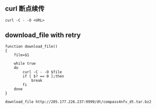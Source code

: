 ## curl 断点续传

    curl -C - -O <URL>

## download_file with retry

    function download_file()
    {
        file=$1
    
        while true
        do
            curl -C - -O $file
            if [ $? == 0 ];then
                break
            fi
        done
    }

    download_file http://205.177.226.237:9999/dt/compass4nfv_dt.tar.bz2

